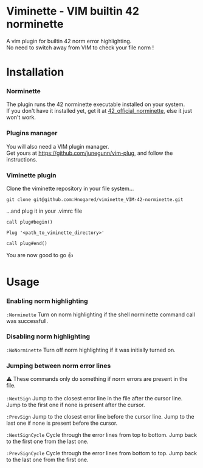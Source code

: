 # Viminette - VIM builtin 42 norminette
A vim plugin for builtin 42 norm error highlighting.<br>
No need to switch away from VIM to check your file norm !

# Installation

### Norminette
The plugin runs the 42 norminette executable installed on your system.<br>
If you don't have it installed yet, get it at [42_official_norminette], else it just won't work.

### Plugins manager
You will also need a VIM plugin manager.<br>
Get yours at https://github.com/junegunn/vim-plug, and follow the instructions.

### Viminette plugin
Clone the viminette repository in your file system...
```
git clone git@github.com:Hnogared/viminette_VIM-42-norminette.git
```
...and plug it in your .vimrc file
```
call plug#begin()

Plug '<path_to_viminette_directory>'

call plug#end()
```

You are now good to go 👍

# Usage

### Enabling norm highlighting
```:Norminette```
Turn on norm highlighting if the shell norminette command call was successfull.

### Disabling norm highlighting
```:NoNorminette```
Turn off norm highlighting if it was initially turned on.

### Jumping between norm error lines
⚠️ These commands only do something if norm errors are present in the file.<br><br>
```:NextSign```
Jump to the closest error line in the file after the cursor line. Jump to the first one if none is present after the cursor.

```:PrevSign```
Jump to the closest error line before the cursor line. Jump to the last one if none is present before the cursor.

```:NextSignCycle```
Cycle through the error lines from top to bottom. Jump back to the first one from the last one.

```:PrevSignCycle```
Cycle through the error lines from bottom to top. Jump back to the last one from the first one.


[42_official_norminette]:https://github.com/42School/norminette
